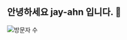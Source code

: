 ## 안녕하세요 jay-ahn 입니다. 👋

<!--
**jaewooann/jaewooann** is a ✨ _special_ ✨ repository because its `README.md` (this file) appears on your GitHub profile.

Here are some ideas to get you started:

- 🔭 I’m currently working on ...
- 🌱 I’m currently learning ...
- 👯 I’m looking to collaborate on ...
- 🤔 I’m looking for help with ...
- 💬 Ask me about ...
- 📫 How to reach me: ...
- 😄 Pronouns: ...
- ⚡ Fun fact: ...
-->

![방문자 수](https://workers-visitors.wodndi0321.workers.dev/visit?page=https://github.com/jaewooann)
